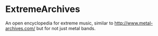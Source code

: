 ExtremeArchives
===============

An open encyclopedia for extreme music, similar to http://www.metal-archives.com/ but for not just metal bands.
